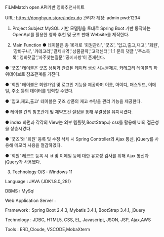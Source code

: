FiLMMatch
open API기반 영화추천사이트

URL: https://donghyun.store/index.do
관리자 계정: admin
pwd:1234


1) Project Subject
MySQL 기반 모델링을 토대로 Spring Boot 기반 동작하는 OpenApI를 활용한 영화 추천 및 굿즈 판매 Website를 제작한다.

2) Main Function
● 테이블은 총 16개로 '회원관리', '굿즈', '입고,출고,재고', '회원', '장바구니', '카테고리','결제내역','상품클릭','고객센터','1:1 문의 댓글 ','주소목록','영화댓글','자주찾는질문','공지사항'이 존재한다.

● '굿즈' 테이블은 굿즈 상품과 관련된 데이터 생성 시능을제공. 카테고리 테이블의 하위테이브로 참조관계를 가진다.  

● '회원' 테이블은 회원가입 및 로그인 기능을 제공하며 이름, 아이디, 패스워드, 이메일, 주소 등의 데이터를 입력할 수있다.

● '입고,재고,출고' 테이블은 굿즈 상품의 재고 수량을 관리 기능을 제공한다.

● 테이블 간의 참조관계 및 제약조건 설정을 통해 무결성을 유지시켰다.

● index 화면과 각각의 View는 외부 템플릿,BootStrap과 css를 활용해 UI의 접근성을 상승시켰다.

● '굿즈'와 '회원' 등록 및 수정 삭제 시 Spring Controller와 Ajax 통신, jQuery를 사용해 메모리 사용을 절감하였다.

● '회원' 레코드 등록 시 id 및 이메일 등에 대한 유효성 검사를 위해 Ajax 통신과 jQuery가 사용됐다.

3) Technology
O/S : Windows 11

Language : JAVA (JDK1.8.0_281)

DBMS : MySql

Web Application Server : 

Framework : Spring Boot 2.4.3, Mybatis 3.4.1, BootStrap 3.4.1, jQuery

Technology : JDBC, HTML5, CSS, EL, Javascript, JSON, JSP, Ajax,AWS

Tools : ERD_Cloude, VSCODE,MobaXterm
